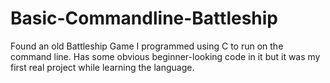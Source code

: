 # Basic-Commandline-Battleship
Found an old Battleship Game I programmed using C to run on the command line. Has some obvious beginner-looking code in it but it was my first real project while learning the language.
